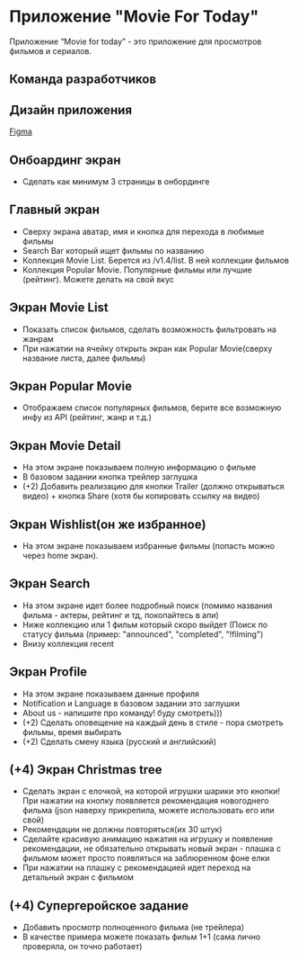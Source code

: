 # Приложение "Movie For Today"

Приложение “Movie for today” - это приложение для просмотров фильмов и сериалов. 

## Команда разработчиков


## Дизайн приложения
[Figma](https://www.figma.com/file/9a49Wl4Un4PUXk1NdhNz93/Movie-for-today?type=design&node-id=5%3A2&mode=design&t=tbYnAVRe6629kxFn-1)


## Онбоардинг экран
- Сделать как минимум 3 страницы в онбординге

## Главный экран
- Сверху экрана аватар, имя и кнопка для перехода в любимые фильмы
- Search Bar который ищет фильмы по названию
- Коллекция Movie List. Берется из /v1.4/list. В ней коллекции фильмов
- Коллекция Popular Movie. Популярные фильмы или лучшие (рейтинг). Можете делать на свой вкус

## Экран Movie List
- Показать список фильмов, сделать возможность фильтровать на жанрам
- При нажатии на ячейку открыть экран как Popular Movie(сверху название листа, далее фильмы)

## Экран Popular Movie
- Отображаем список популярных фильмов, берите все возможную инфу из API (рейтинг, жанр и т.д.)

## Экран Movie Detail
- На этом экране показываем полную информацию о фильме
- В базовом задании кнопка трейлер заглушка
- (+2) Добавить реализацию для кнопки Trailer (должно открываться видео) + кнопка Share (хотя бы копировать ссылку на видео)

## Экран Wishlist(он же избранное)
- На этом экране показываем избранные фильмы (попасть можно через home экран).

## Экран Search
- На этом экране идет более подробный поиск (помимо названия фильма - актеры, рейтинг и тд, покопайтесь в апи)
- Ниже коллекцию или 1 фильм который скоро выйдет (Поиск по статусу фильма (пример: "announced", "completed", "!filming")
- Внизу коллекция recent

## Экран Profile
- На этом экране показываем данные профиля
- Notification и Language в базовом задании это заглушки
- About us - напишите про команду! буду смотреть)))
- (+2) Сделать оповещение на каждый день в стиле - пора смотреть фильмы, время выбирать
- (+2) Сделать смену языка (русский и английский)

## (+4) Экран Christmas tree
- Сделать экран с елочкой, на которой игрушки шарики это кнопки! При нажатии на кнопку появляется рекомендация новогоднего фильма (json наверху прикрепила, можете использовать его или свой)
- Рекомендации не должны повторяться(их 30 штук)
- Сделайте красивую анимацию нажатия на игрушку и появление рекомендации, не обязательно открывать новый экран - плашка с фильмом может просто появляться на заблюренном фоне елки
- При нажатии на плашку с рекомендацией идет переход на детальный экран с фильмом

## (+4) Супергеройское задание
- Добавить просмотр полноценного фильма (не трейлера)
- В качестве примера можете показать фильм 1+1 (сама лично проверяла, он точно работает)
